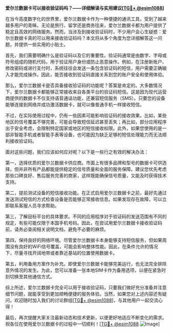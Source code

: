 **爱尔兰数据卡可以接收验证码吗？——详细解读与实用建议[[TG💪+ @esim1088](https://t.me/s/esim1088)]**

在当今高度数字化的世界里，爱尔兰数据卡作为一种便捷的通讯工具，受到了越来越多用户的青睐。无论是旅行、留学还是商务往来，爱尔兰数据卡都为用户提供了稳定且高效的网络服务。然而，当涉及到接收验证码时，不少用户会心生疑惑：爱尔兰数据卡真的可以用来接收验证码吗？本文将从多个角度为您详细解答这一问题，并提供一些实用的小贴士。

首先，我们需要明确什么是验证码以及它的重要性。验证码通常是由数字、字母或符号组成的随机代码，用于验证用户身份或防止恶意操作。例如，在注册新账户、修改密码或进行支付时，系统往往会发送一条包含验证码的短信，用户需要正确输入才能完成操作。因此，能否接收到验证码直接关系到您的账户安全和使用体验。

那么，爱尔兰数据卡是否具备接收验证码的功能呢？答案是肯定的。大多数情况下，爱尔兰数据卡都能够正常接收来自各类平台的验证码短信。这是因为现代运营商提供的数据卡不仅支持语音通话功能，还兼容短信服务（SMS）。只要您的设备能够连接到网络并成功激活数据卡，就可以像普通手机一样接收短信。

不过，在实际使用过程中，仍有一些因素可能影响验证码的接收效果。比如，某些地区的信号覆盖不够完善，可能会导致短信延迟甚至丢失；再比如，部分应用程序出于安全考虑，会限制特定国家或地区的短信接收权限。此外，如果您使用的是一部非智能手机或者智能手表等设备，也可能因为缺乏足够的短信处理能力而无法顺利接收验证码。

面对这些问题，我们应该如何应对呢？以下是一些行之有效的解决办法：

第一，选择优质的爱尔兰数据卡供应商。市面上有很多品牌和型号的数据卡可供选择，但并非所有产品都能提供稳定的信号质量和全面的服务保障。建议您优先考虑那些口碑良好、售后服务完善的商家，这样既能确保信号质量，又能及时获得技术支持。

第二，提前测试设备的短信接收功能。在正式启用爱尔兰数据卡之前，最好先通过发送测试短信的方式检查设备是否能够正常接收信息。如果发现存在故障，可以立即联系客服人员寻求帮助。

第三，了解目标平台的具体要求。不同的应用程序对于验证码的发送范围有不同的规定，有些可能仅限于本国手机号码。因此，在尝试用爱尔兰数据卡接收验证码前，请务必查阅相关说明文档，避免不必要的麻烦。

第四，保持良好的网络环境。尽管爱尔兰数据卡本身能够支持短信服务，但如果周围没有良好的WiFi信号覆盖，可能会影响整体性能。因此，在条件允许的情况下，尽量寻找开阔地带或者靠近基站的位置使用数据卡。

第五，利用备用方案作为补充。即使爱尔兰数据卡能够完美运行，也无法完全排除意外情况的发生。为此，您可以准备一张本地SIM卡作为备用选项，以便在紧急时刻切换至其他通信方式。

综上所述，爱尔兰数据卡完全可以用于接收验证码，只要我们做好充分准备并注意细节问题，就能享受到更加顺畅便捷的服务体验。当然，如果您对上述内容还有疑问，欢迎随时加入我们的讨论群组[[TG💪+ @esim1088](https://t.me/s/esim1088)]，与其他用户一起交流心得！

最后，再次提醒大家关注最新动态和技术更新，以便更好地适应不断变化的需求。祝各位在使用爱尔兰数据卡的过程中一切顺利！[[TG💪+ @esim1088](https://t.me/s/esim1088) ![Image](https://i.postimg.cc/4NQfJmqS/Snipaste-2025-05-13-00-14-12.png)]